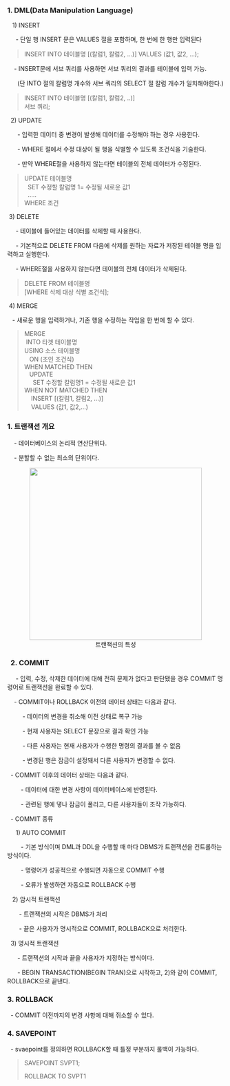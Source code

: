 ### 1\. DML(Data Manipulation Language)

   1) INSERT

     - 단일 행 INSERT 문은 VALUES 절을 포함하며, 한 번에 한 행만 입력된다

> INSERT INTO 테이블명 \[(칼럼1, 칼럼2, ...)\] VALUES (값1, 값2, ...);

    - INSERT문에 서브 쿼리를 사용하면 서브 쿼리의 결과를 테이블에 입력 가능.

      (단 INTO 절의 칼럼명 개수와 서브 쿼리의 SELECT 절 칼럼 개수가 일치해야한다.)

> INSERT INTO 테이블명 \[(칼럼1, 칼럼2, ..)\]  
> 서브 쿼리;

  2) UPDATE

      - 입력한 데이터 중 변경이 발생해 데이터를 수정해야 하는 경우 사용한다.

      - WHERE 절에서 수정 대상이 될 행을 식별할 수 있도록 조건식을 기술한다.

      - 만약 WHERE절을 사용하지 않는다면 테이블의 전체 데이터가 수정된다.

> UPDATE 테이블명  
>   SET 수정할 칼럼명 1= 수정될 새로운 값1  
>   .....  
> WHERE 조건

 3) DELETE

     - 테이블에 들어있는 데이터를 삭제할 때 사용한다.

     - 기본적으로 DELETE FROM 다음에 삭제를 원하는 자료가 저장된 테이블 명을 입력하고 실행한다.

     - WHERE절을 사용하지 않는다면 테이블의 전체 데이터가 삭제된다.

> DELETE FROM 테이블명  
> \[WHERE 삭제 대상 식별 조건식\];

 4) MERGE

   - 새로운 행을 입력하거나, 기존 행을 수정하는 작업을 한 번에 할 수 있다.

> MERGE  
>  INTO 타겟 테이블명  
> USING 소스 테이블명  
>    ON (조인 조건식)  
> WHEN MATCHED THEN  
>    UPDATE  
>      SET 수정할 칼럼명1 = 수정될 새로운 값1  
> WHEN NOT MATCHED THEN  
>     INSERT \[(칼럼1, 칼럼2, ...)\]  
>     VALUES (값1, 값2,...)
>     

### 1\. 트랜잭션 개요

    - 데이터베이스의 논리적 연산단위다.

    - 분할할 수 없는 최소의 단위이다.

<p align="center">
    <img style="width:400px;" src="https://img1.daumcdn.net/thumb/R1280x0/?scode=mtistory2&fname=https%3A%2F%2Fblog.kakaocdn.net%2Fdn%2FAoh4T%2Fbtq0SHr0Jzi%2FJNuLozHZfvihwIH7pucgY1%2Fimg.png"><br/>
    트랜잭션의 특성
</p>

###   2. COMMIT

     - 입력, 수정, 삭제한 데이터에 대해 전혀 문제가 없다고 판단됐을 경우 COMMIT 명령어로 트랜잭션을 완료할 수 있다.

    - COMMIT이나 ROLLBACK 이전의 데이터 상태는 다음과 같다.

         - 데이터의 변경을 취소해 이전 상태로 복구 가능

         - 현재 사용자는 SELECT 문장으로 결과 확인 가능

         - 다른 사용자는 현재 사용자가 수행한 명령의 결과를 볼 수 없음

         - 변경된 행은 잠금이 설정돼서 다른 사용자가 변경할 수 없다.

  - COMMIT 이후의 데이터 상태는 다음과 같다.

        - 데이터에 대한 변경 사항이 데이터베이스에 반영된다.

        - 관련된 행에 댛나 잠금이 풀리고, 다른 사용자들이 조작 가능하다.

  - COMMIT 종류

     1) AUTO COMMIT

        - 기본 방식이며 DML과 DDL을 수행할 때 마다 DBMS가 트랜잭션을 컨트롤하는 방식이다.

        - 명령어가 성공적으로 수행되면 자동으로 COMMIT 수행

        - 오류가 발생하면 자동으로 ROLLBACK 수행

   2) 암시적 트랜잭션

       - 트랜잭션의 시작은 DBMS가 처리

       - 끝은 사용자가 명시적으로 COMMIT, ROLLBACK으로 처리한다.

  3) 명시적 트랜잭션

      - 트랜잭션의 시작과 끝을 사용자가 지정하는 방식이다.

      - BEGIN TRANSACTION(BEGIN TRAN)으로 시작하고, 2)와 같이 COMMIT, ROLLBACK으로 끝낸다.

### 3\. ROLLBACK

  - COMMIT 이전까지의 변경 사항에 대해 쥐소할 수 있다.

### 4\. SAVEPOINT

  - svaepoint를 정의하면 ROLLBACK할 때 틀정 부분까지 롤백이 가능하다.

> SAVEPOINT SVPT1;  
>   
> ROLLBACK TO SVPT1
